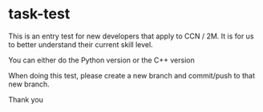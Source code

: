 # task-test

This is an entry test for new developers that apply to CCN / 2M. 
It is for us to better understand their current skill level.

You can either do the Python version or the C++ version

When doing this test, please create a new branch and commit/push to that new branch.

Thank you
